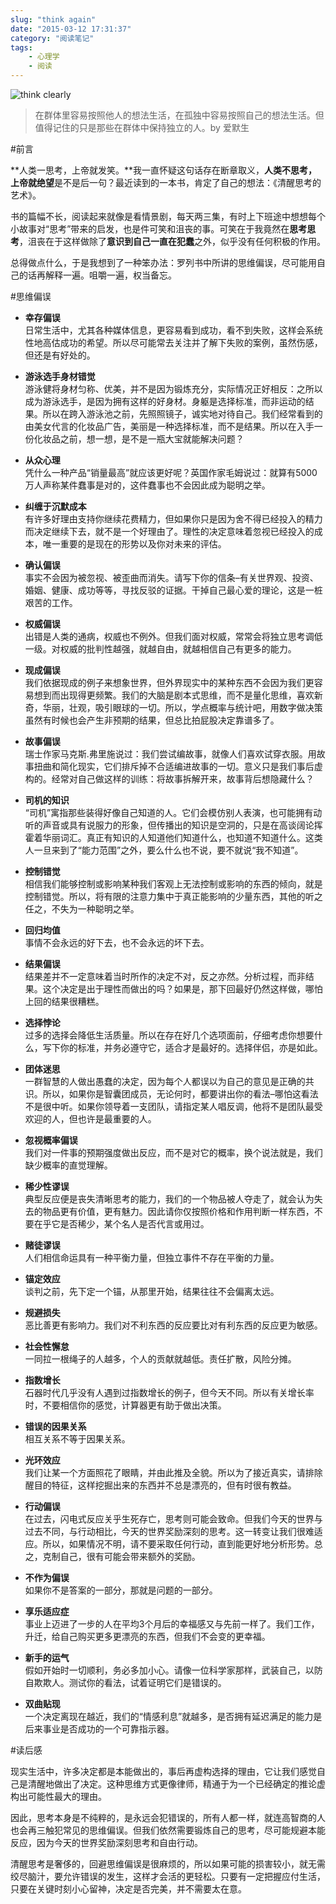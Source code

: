 ```yaml
---
slug: "think again"
date: "2015-03-12 17:31:37"
category: "阅读笔记"
tags:
    - 心理学
    - 阅读
---
```

![think clearly](https://zerosoul.github.io/2016/03/12/think-again/whereareyou.jpg)

> 在群体里容易按照他人的想法生活，在孤独中容易按照自己的想法生活。但值得记住的只是那些在群体中保持独立的人。by 爱默生

#前言

**人类一思考，上帝就发笑。**我一直怀疑这句话存在断章取义，**人类不思考，上帝就绝望**是不是后一句？最近读到的一本书，肯定了自己的想法：《清醒思考的艺术》。

书的篇幅不长，阅读起来就像是看情景剧，每天两三集，有时上下班途中想想每个小故事对“思考”带来的启发，也是件可笑和沮丧的事。可笑在于我竟然在**思考思考**，沮丧在于这样做除了**意识到自己一直在犯蠢**之外，似乎没有任何积极的作用。

总得做点什么，于是我想到了一种笨办法：罗列书中所讲的思维偏误，尽可能用自己的话再解释一遍。咀嚼一遍，权当备忘。

#思维偏误

-   **幸存偏误**  
    日常生活中，尤其各种媒体信息，更容易看到成功，看不到失败，这样会系统性地高估成功的希望。所以尽可能常去关注并了解下失败的案例，虽然伤感，但还是有好处的。
    
-   **游泳选手身材错觉**  
    游泳健将身材匀称、优美，并不是因为锻炼充分，实际情况正好相反：之所以成为游泳选手，是因为拥有这样的好身材。身躯是选择标准，而非运动的结果。所以在跨入游泳池之前，先照照镜子，诚实地对待自己。我们经常看到的由美女代言的化妆品广告，美丽是一种选择标准，而不是结果。所以在入手一份化妆品之前，想一想，是不是一瓶大宝就能解决问题？
    
-   **从众心理**  
    凭什么一种产品“销量最高”就应该更好呢？英国作家毛姆说过：就算有5000万人声称某件蠢事是对的，这件蠢事也不会因此成为聪明之举。
    
-   **纠缠于沉默成本**  
    有许多好理由支持你继续花费精力，但如果你只是因为舍不得已经投入的精力而决定继续下去，就不是一个好理由了。理性的决定意味着忽视已经投入的成本，唯一重要的是现在的形势以及你对未来的评估。
    
-   **确认偏误**  
    事实不会因为被忽视、被歪曲而消失。请写下你的信条–有关世界观、投资、婚姻、健康、成功等等，寻找反驳的证据。干掉自己最心爱的理论，这是一桩艰苦的工作。
    
-   **权威偏误**  
    出错是人类的通病，权威也不例外。但我们面对权威，常常会将独立思考调低一级。对权威的批判性越强，就越自由，就越相信自己有更多的能力。
    
-   **现成偏误**  
    我们依据现成的例子来想象世界，但外界现实中的某种东西不会因为我们更容易想到而出现得更频繁。我们的大脑是剧本式思维，而不是量化思维，喜欢新奇，华丽，壮观，吸引眼球的一切。所以，学点概率与统计吧，用数字做决策虽然有时候也会产生非预期的结果，但总比拍屁股决定靠谱多了。
    
-   **故事偏误**  
    瑞士作家马克斯.弗里施说过：我们尝试编故事，就像人们喜欢试穿衣服。用故事扭曲和简化现实，它们排斥掉不合适编进故事的一切。意义只是我们事后虚构的。经常对自己做这样的训练：将故事拆解开来，故事背后想隐藏什么？
    
-   **司机的知识**  
    “司机”寓指那些装得好像自己知道的人。它们会模仿别人表演，也可能拥有动听的声音或具有说服力的形象，但传播出的知识是空洞的，只是在高谈阔论挥霍着华丽词汇。真正有知识的人知道他们知道什么，也知道不知道什么。这类人一旦来到了“能力范围”之外，要么什么也不说，要不就说“我不知道”。
    
-   **控制错觉**  
    相信我们能够控制或影响某种我们客观上无法控制或影响的东西的倾向，就是控制错觉。所以，将有限的注意力集中于真正能影响的少量东西，其他的听之任之，不失为一种聪明之举。
    
-   **回归均值**  
    事情不会永远的好下去，也不会永远的坏下去。
    
-   **结果偏误**  
    结果差并不一定意味着当时所作的决定不对，反之亦然。分析过程，而非结果。这个决定是出于理性而做出的吗？如果是，那下回最好仍然这样做，哪怕上回的结果很糟糕。
    
-   **选择悖论**  
    过多的选择会降低生活质量。所以在存在好几个选项面前，仔细考虑你想要什么，写下你的标准，并务必遵守它，适合才是最好的。选择伴侣，亦是如此。
    
-   **团体迷思**  
    一群智慧的人做出愚蠢的决定，因为每个人都误以为自己的意见是正确的共识。所以，如果你是智囊团成员，无论何时，都要讲出你的看法–哪怕这看法不是很中听。如果你领导着一支团队，请指定某人唱反调，他将不是团队最受欢迎的人，但也许是最重要的人。
    
-   **忽视概率偏误**  
    我们对一件事的预期强度做出反应，而不是对它的概率，换个说法就是，我们缺少概率的直觉理解。
    
-   **稀少性谬误**  
    典型反应便是丧失清晰思考的能力，我们的一个物品被人夺走了，就会认为失去的物品更有价值，更有魅力。因此请你仅按照价格和作用判断一样东西，不要在乎它是否稀少，某个名人是否代言或用过。
    
-   **赌徒谬误**  
    人们相信命运具有一种平衡力量，但独立事件不存在平衡的力量。
    
-   **锚定效应**  
    谈判之前，先下定一个锚，从那里开始，结果往往不会偏离太远。
    
-   **规避损失**  
    恶比善更有影响力。我们对不利东西的反应要比对有利东西的反应更为敏感。
    
-   **社会性懈怠**  
    一同拉一根绳子的人越多，个人的贡献就越低。责任扩散，风险分摊。
    
-   **指数增长**  
    石器时代几乎没有人遇到过指数增长的例子，但今天不同。所以有关增长率时，不要相信你的感觉，计算器更有助于做出决策。
    
-   **错误的因果关系**  
    相互关系不等于因果关系。
    
-   **光环效应**  
    我们让某一个方面照花了眼睛，并由此推及全貌。所以为了接近真实，请排除醒目的特征，这样挖掘出来的东西并不总是漂亮的，但有时很有教益。
    
-   **行动偏误**  
    在过去，闪电式反应关乎生死存亡，思考则可能会致命。但我们今天的世界与过去不同，与行动相比，今天的世界奖励深刻的思考。这一转变让我们很难适应。所以，如果情况不明，请不要采取任何行动，直到能更好地分析形势。总之，克制自己，很有可能会带来额外的奖励。
    
-   **不作为偏误**  
    如果你不是答案的一部分，那就是问题的一部分。
    
-   **享乐适应症**  
    事业上迈进了一步的人在平均3个月后的幸福感又与先前一样了。我们工作，升迁，给自己购买更多更漂亮的东西，但我们不会变的更幸福。
    
-   **新手的运气**  
    假如开始时一切顺利，务必多加小心。请像一位科学家那样，武装自己，以防自欺欺人。测试你的看法，试着证明它们是错误的。
    
-   **双曲贴现**  
    一个决定离现在越近，我们的“情感利息”就越多，是否拥有延迟满足的能力是后来事业是否成功的一个可靠指示器。
    

#读后感

现实生活中，许多决定都是本能做出的，事后再虚构选择的理由，它让我们感觉自己是清醒地做出了决定。这种思维方式更像律师，精通于为一个已经确定的推论虚构出可能性最大的理由。

因此，思考本身是不纯粹的，是永远会犯错误的，所有人都一样，就连高智商的人也会再三触犯常见的思维偏误。但我们依然需要锻炼自己的思考，尽可能规避本能反应，因为今天的世界奖励深刻思考和自由行动。

清醒思考是奢侈的，回避思维偏误是很麻烦的，所以如果可能的损害较小，就无需绞尽脑汁，要允许错误的发生，这样才会活的更轻松。只要有一定把握应付生活，只要在关键时刻小心留神，决定是否完美，并不需要太在意。
